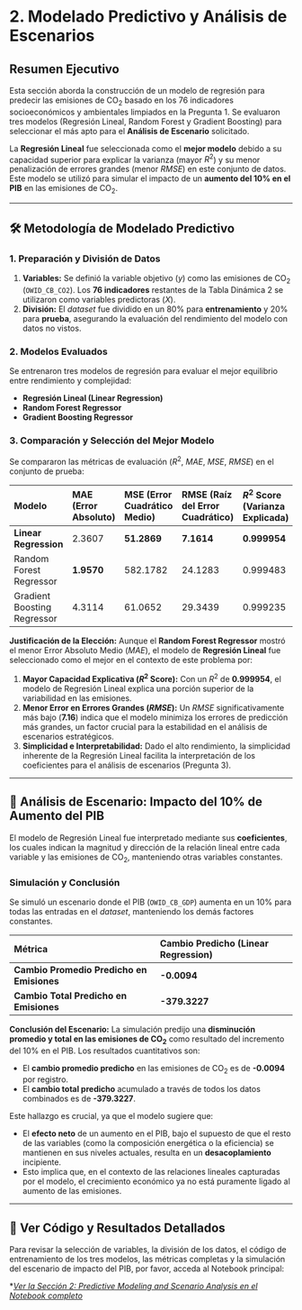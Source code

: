 # 2. Modelado Predictivo y Análisis de Escenarios
## Resumen Ejecutivo

Esta sección aborda la construcción de un modelo de regresión para predecir las emisiones de $\text{CO}_2$ basado en los 76 indicadores socioeconómicos y ambientales limpiados en la Pregunta 1. Se evaluaron tres modelos (Regresión Lineal, Random Forest y Gradient Boosting) para seleccionar el más apto para el **Análisis de Escenario** solicitado.

La **Regresión Lineal** fue seleccionada como el **mejor modelo** debido a su capacidad superior para explicar la varianza (mayor $R^2$) y su menor penalización de errores grandes (menor $RMSE$) en este conjunto de datos. Este modelo se utilizó para simular el impacto de un **aumento del 10% en el PIB** en las emisiones de $\text{CO}_2$.

---

## 🛠️ Metodología de Modelado Predictivo

### 1. Preparación y División de Datos
1.  **Variables:** Se definió la variable objetivo ($y$) como las emisiones de $\text{CO}_2$ (`OWID_CB_CO2`). Los **76 indicadores** restantes de la Tabla Dinámica 2 se utilizaron como variables predictoras ($X$).
2.  **División:** El *dataset* fue dividido en un 80% para **entrenamiento** y 20% para **prueba**, asegurando la evaluación del rendimiento del modelo con datos no vistos.

### 2. Modelos Evaluados
Se entrenaron tres modelos de regresión para evaluar el mejor equilibrio entre rendimiento y complejidad:
* **Regresión Lineal (Linear Regression)**
* **Random Forest Regressor**
* **Gradient Boosting Regressor**

### 3. Comparación y Selección del Mejor Modelo
Se compararon las métricas de evaluación ($R^2$, $MAE$, $MSE$, $RMSE$) en el conjunto de prueba:

| Modelo | MAE (Error Absoluto) | MSE (Error Cuadrático Medio) | RMSE (Raíz del Error Cuadrático) | $R^2$ Score (Varianza Explicada) |
| :--- | :--- | :--- | :--- | :--- |
| **Linear Regression** | 2.3607 | **51.2869** | **7.1614** | **0.999954** |
| Random Forest Regressor | **1.9570** | 582.1782 | 24.1283 | 0.999483 |
| Gradient Boosting Regressor | 4.3114 | 61.0652 | 29.3439 | 0.999235 |

**Justificación de la Elección:**
Aunque el **Random Forest Regressor** mostró el menor Error Absoluto Medio ($MAE$), el modelo de **Regresión Lineal** fue seleccionado como el mejor en el contexto de este problema por:
1.  **Mayor Capacidad Explicativa ($R^2$ Score):** Con un $R^2$ de **0.999954**, el modelo de Regresión Lineal explica una porción superior de la variabilidad en las emisiones.
2.  **Menor Error en Errores Grandes ($RMSE$):** Un $RMSE$ significativamente más bajo (**7.16**) indica que el modelo minimiza los errores de predicción más grandes, un factor crucial para la estabilidad en el análisis de escenarios estratégicos.
3.  **Simplicidad e Interpretabilidad:** Dado el alto rendimiento, la simplicidad inherente de la Regresión Lineal facilita la interpretación de los coeficientes para el análisis de escenarios (Pregunta 3).

---

## 🔮 Análisis de Escenario: Impacto del 10% de Aumento del PIB

El modelo de Regresión Lineal fue interpretado mediante sus **coeficientes**, los cuales indican la magnitud y dirección de la relación lineal entre cada variable y las emisiones de $\text{CO}_2$, manteniendo otras variables constantes.

### Simulación y Conclusión

Se simuló un escenario donde el PIB (`OWID_CB_GDP`) aumenta en un 10% para todas las entradas en el *dataset*, manteniendo los demás factores constantes.

| Métrica | Cambio Predicho (Linear Regression) |
| :--- | :--- |
| **Cambio Promedio Predicho en Emisiones** | **-0.0094** |
| **Cambio Total Predicho en Emisiones** | **-379.3227** |

**Conclusión del Escenario:**
La simulación predijo una **disminución promedio y total en las emisiones de $\text{CO}_2$** como resultado del incremento del 10% en el PIB. Los resultados cuantitativos son:

* El **cambio promedio predicho** en las emisiones de $\text{CO}_2$ es de **-0.0094** por registro.
* El **cambio total predicho** acumulado a través de todos los datos combinados es de **-379.3227**.

Este hallazgo es crucial, ya que el modelo sugiere que:

* El **efecto neto** de un aumento en el PIB, bajo el supuesto de que el resto de las variables (como la composición energética o la eficiencia) se mantienen en sus niveles actuales, resulta en un **desacoplamiento** incipiente.
* Esto implica que, en el contexto de las relaciones lineales capturadas por el modelo, el crecimiento económico ya no está puramente ligado al aumento de las emisiones.

---

## 🔗 Ver Código y Resultados Detallados

Para revisar la selección de variables, la división de los datos, el código de entrenamiento de los tres modelos, las métricas completas y la simulación del escenario de impacto del PIB, por favor, acceda al Notebook principal:



**[Ver la Sección 2: Predictive Modeling and Scenario Analysis en el Notebook completo](https://colab.research.google.com/drive/1PvvgftZqU8oRfxvQzB_P8Osi0-a4goSz#scrollTo=CSY0sGUz6nhU)*


